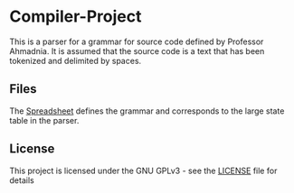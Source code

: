# Compiler-Project

This is a parser for a grammar for source code defined by Professor Ahmadnia. It is assumed that the source code is a text that has been tokenized and delimited by spaces.

## Files

The [Spreadsheet](Compilers%20final%20doc.ods) defines the grammar and corresponds to the large state table in the parser.

## License

This project is licensed under the GNU GPLv3 - see the [LICENSE](LICENSE) file for details
